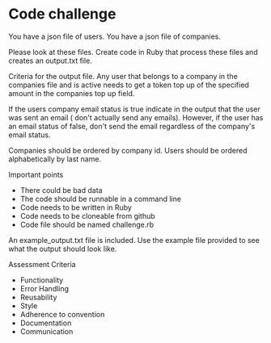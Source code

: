 # Code challenge

You have a json file of users.
You have a json file of companies.

Please look at these files.
Create code in Ruby that process these files and creates an
output.txt file.

Criteria for the output file.
Any user that belongs to a company in the companies file and is active
needs to get a token top up of the specified amount in the companies top up
field.

If the users company email status is true indicate in the output that the
user was sent an email ( don't actually send any emails).
However, if the user has an email status of false, don't send the email
regardless of the company's email status.

Companies should be ordered by company id.
Users should be ordered alphabetically by last name.

Important points
- There could be bad data
- The code should be runnable in a command line
- Code needs to be written in Ruby
- Code needs to be cloneable from github
- Code file should be named challenge.rb

An example_output.txt file is included.
Use the example file provided to see what the output should look like.

Assessment Criteria
- Functionality
- Error Handling
- Reusability
- Style
- Adherence to convention
- Documentation
- Communication


